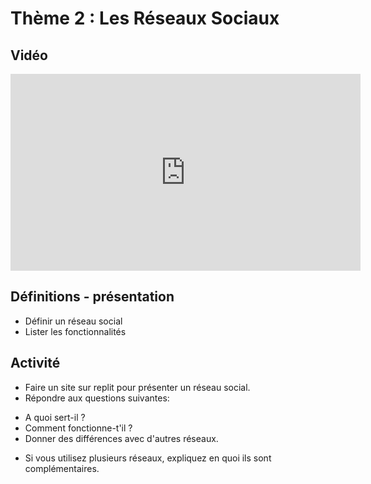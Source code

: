 # Thème 2 : Les Réseaux Sociaux 
## Vidéo 

<iframe width="560" height="315" src="https://www.youtube.com/embed/nn1mIqW9oYQ" title="YouTube video player" frameborder="0" allow="accelerometer; autoplay; clipboard-write; encrypted-media; gyroscope; picture-in-picture" allowfullscreen></iframe>


## Définitions - présentation 

- Définir un réseau social
- Lister les fonctionnalités 

## Activité 

- Faire un site sur replit pour présenter un réseau social. 
- Répondre aux questions suivantes:
* A quoi sert-il ?
* Comment fonctionne-t'il ? 
* Donner des différences avec d'autres réseaux. 
- Si vous utilisez plusieurs réseaux, expliquez en quoi ils sont complémentaires. 
